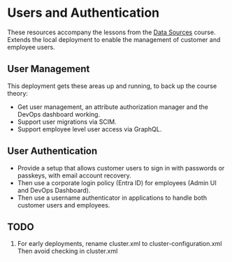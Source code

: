 # Users and Authentication

These resources accompany the lessons from the [Data Sources](https://curity.io/training/users-and-authentication) course.\
Extends the local deployment to enable the management of customer and employee users.

## User Management

This deployment gets these areas up and running, to back up the course theory:

- Get user management, an attribute authorization manager and the DevOps dashboard working.
- Support user migrations via SCIM.
- Support employee level user access via GraphQL.

## User Authentication

- Provide a setup that allows customer users to sign in with passwords or passkeys, with email account recovery.
- Then use a corporate login policy (Entra ID) for employees (Admin UI and DevOps Dashboard).
- Then use a username authenticator in applications to handle both customer users and employees.

## TODO

1. For early deployments, rename cluster.xml to cluster-configuration.xml
   Then avoid checking in cluster.xml